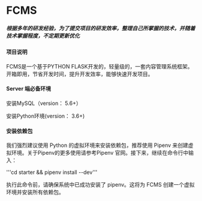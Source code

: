 # FCMS

##### 根据多年的研发经验，为了提交项目的研发效率，整理自己所掌握的技术，并随着技术掌握程度，不定期更新优化

#### 项目说明

FCMS是一个基于PYTHON FLASK开发的，轻量级的，一套内容管理系统框架。
开箱即用，节省开发时间，提升开发效率，能够快速开发项目。

#### Server 端必备环境
安装MySQL（version： 5.6+）

安装Python环境(version： 3.6+)

#### 安装依赖包
我们强烈建议使用 Python 的虚拟环境来安装依赖包，推荐使用 Pipenv 来创建虚拟环境。关于Pipenv的更多使用请参考Pipenv 官网。接下来，继续在命令行中输入：

'''cd starter && pipenv install --dev'''

执行此命令前，请确保系统中已成功安装了 pipenv。这将为 FCMS 创建一个虚拟环境并安装所有依赖包。
